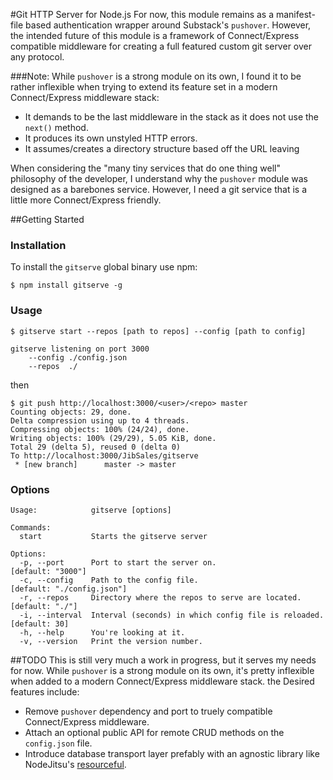 #Git HTTP Server for Node.js
For now, this module remains as a manifest-file based authentication wrapper around Substack's `pushover`. However, the intended future of this module is a framework of Connect/Express compatible middleware for creating a full featured custom git server over any protocol.

###Note:
While `pushover` is a strong module on its own, I found it to be rather inflexible when trying to extend its feature set in a modern Connect/Express middleware stack:

* It demands to be the last middleware in the stack as it does not use the `next()` method. 
* It produces its own unstyled HTTP errors.
* It assumes/creates a directory structure based off the URL leaving 

When considering the "many tiny services that do one thing well" philosophy of the developer, I understand why the `pushover` module was designed as a barebones service. However, I need a git service that is a little more Connect/Express friendly.


##Getting Started
### Installation
To install the `gitserve` global binary use npm:

```
$ npm install gitserve -g
```
### Usage
```
$ gitserve start --repos [path to repos] --config [path to config]
  
gitserve listening on port 3000
    --config ./config.json
    --repos  ./

```
then

```
$ git push http://localhost:3000/<user>/<repo> master
Counting objects: 29, done.
Delta compression using up to 4 threads.
Compressing objects: 100% (24/24), done.
Writing objects: 100% (29/29), 5.05 KiB, done.
Total 29 (delta 5), reused 0 (delta 0)
To http://localhost:3000/JibSales/gitserve
 * [new branch]      master -> master

```

### Options

```
Usage:            gitserve [options]

Commands:
  start           Starts the gitserve server

Options:
  -p, --port      Port to start the server on.                          [default: "3000"]
  -c, --config    Path to the config file.                              [default: "./config.json"]
  -r, --repos     Directory where the repos to serve are located.       [default: "./"]
  -i, --interval  Interval (seconds) in which config file is reloaded.  [default: 30]
  -h, --help      You're looking at it.                               
  -v, --version   Print the version number.       
```

##TODO
This is still very much a work in progress, but it serves my needs for now. While `pushover` is a strong module on its own, it's pretty inflexible when added to a modern Connect/Express middleware stack.   the  Desired features include:

*  Remove `pushover` dependency and port to truely compatible Connect/Express middleware.
*  Attach an optional public API for remote CRUD methods on the `config.json` file.
*  Introduce database transport layer prefably with an agnostic library like NodeJitsu's [resourceful](http://github.com/flatiron/resourceful).